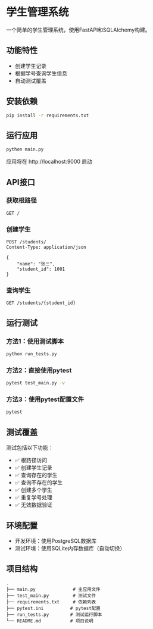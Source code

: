 # 学生管理系统

一个简单的学生管理系统，使用FastAPI和SQLAlchemy构建。

## 功能特性

- 创建学生记录
- 根据学号查询学生信息
- 自动测试覆盖

## 安装依赖

```bash
pip install -r requirements.txt
```

## 运行应用

```bash
python main.py
```

应用将在 http://localhost:9000 启动

## API接口

### 获取根路径
```
GET /
```

### 创建学生
```
POST /students/
Content-Type: application/json

{
    "name": "张三",
    "student_id": 1001
}
```

### 查询学生
```
GET /students/{student_id}
```

## 运行测试

### 方法1：使用测试脚本
```bash
python run_tests.py
```

### 方法2：直接使用pytest
```bash
pytest test_main.py -v
```

### 方法3：使用pytest配置文件
```bash
pytest
```

## 测试覆盖

测试包括以下功能：

- ✅ 根路径访问
- ✅ 创建学生记录
- ✅ 查询存在的学生
- ✅ 查询不存在的学生
- ✅ 创建多个学生
- ✅ 重复学号处理
- ✅ 无效数据验证

## 环境配置

- 开发环境：使用PostgreSQL数据库
- 测试环境：使用SQLite内存数据库（自动切换）

## 项目结构

```
.
├── main.py              # 主应用文件
├── test_main.py         # 测试文件
├── requirements.txt     # 依赖列表
├── pytest.ini          # pytest配置
├── run_tests.py        # 测试运行脚本
└── README.md           # 项目说明
``` 